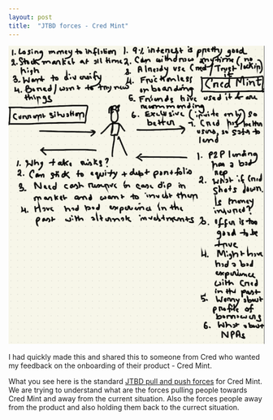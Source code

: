 ```yaml
---
layout: post
title:  "JTBD forces - Cred Mint"
---
```


![cred mint](/assets/img/credmint.png)

I had quickly made this and shared this to someone from Cred who wanted my feedback on the onboarding of their product - Cred Mint.

What you see here is the standard [JTBD pull and push forces](https://jtbd.info/the-forces-of-progress-4408bf995153) for Cred Mint. We are trying to understand what are the forces pulling people towards Cred Mint and away from the current situation. Also the forces people away from the product and also holding them back to the currect situation.
